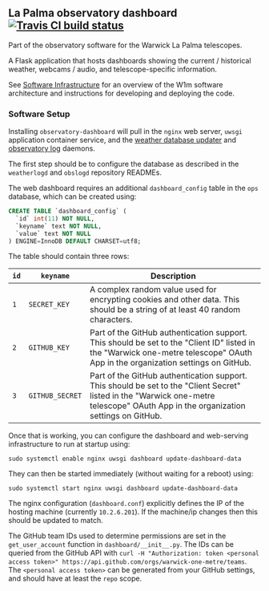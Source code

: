 ## La Palma observatory dashboard [![Travis CI build status](https://travis-ci.org/warwick-one-metre/dashboard.svg?branch=master)](https://travis-ci.org/warwick-one-metre/dashboard)

Part of the observatory software for the Warwick La Palma telescopes.

A Flask application that hosts dashboards showing the current / historical weather, webcams / audio, and telescope-specific information.

See [Software Infrastructure](https://github.com/warwick-one-metre/docs/wiki/Software-Infrastructure) for an overview of the W1m software architecture and instructions for developing and deploying the code.

### Software Setup

Installing `observatory-dashboard` will pull in the `nginx` web server, `uwsgi` application container service, and the [weather database updater](https://github.com/warwick-one-metre/weatherlogd/) and [observatory log](https://github.com/warwick-one-metre/obslogd) daemons.

The first step should be to configure the database as described in the `weatherlogd` and `obslogd` repository READMEs.

The web dashboard requires an additional `dashboard_config` table in the `ops` database, which can be created using:

```sql
CREATE TABLE `dashboard_config` (
  `id` int(11) NOT NULL,
  `keyname` text NOT NULL,
  `value` text NOT NULL
) ENGINE=InnoDB DEFAULT CHARSET=utf8;
```

The table should contain three rows:

| `id` | `keyname`    | Description    |
| ---- | ------------ | -------------- |
| `1`  | `SECRET_KEY` | A complex random value used for encrypting cookies and other data.  This should be a string of at least 40 random characters.|
| `2`  | `GITHUB_KEY` | Part of the GitHub authentication support.  This should be set to the "Client ID" listed in the "Warwick one-metre telescope" OAuth App in the organization settings on GitHub. |
| `3`  | `GITHUB_SECRET` | Part of the GitHub authentication support.  This should be set to the "Client Secret" listed in the "Warwick one-metre telescope" OAuth App in the organization settings on GitHub. |


Once that is working, you can configure the dashboard and web-serving infrastructure to run at startup using:
```
sudo systemctl enable nginx uwsgi dashboard update-dashboard-data
```

They can then be started immediately (without waiting for a reboot) using:
```
sudo systemctl start nginx uwsgi dashboard update-dashboard-data
```

The nginx configuration (`dashboard.conf`) explicitly defines the IP of the hosting machine (currently `10.2.6.201`).
If the machine/ip changes then this should be updated to match.

The GitHub team IDs used to determine permissions are set in the `get_user_account` function in `dashboard/__init__.py`.
The IDs can be queried from the GitHub API with `curl -H "Authorization: token <personal access token>" https://api.github.com/orgs/warwick-one-metre/teams`.  The `<personal access token>` can be generated from your GitHub settings, and should have at least the `repo` scope.

